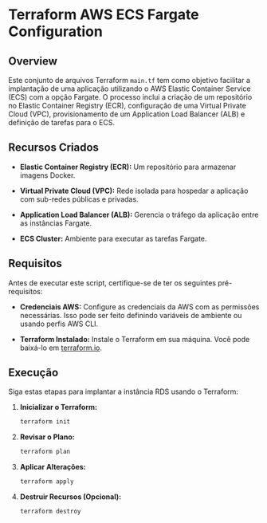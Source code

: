 # Terraform AWS ECS Fargate Configuration

## Overview

Este conjunto de arquivos Terraform `main.tf` tem como objetivo facilitar a implantação de uma aplicação utilizando o AWS Elastic Container Service (ECS) com a opção Fargate. O processo inclui a criação de um repositório no Elastic Container Registry (ECR), configuração de uma Virtual Private Cloud (VPC), provisionamento de um Application Load Balancer (ALB) e definição de tarefas para o ECS.

## Recursos Criados

- **Elastic Container Registry (ECR):** Um repositório para armazenar imagens Docker.

- **Virtual Private Cloud (VPC):** Rede isolada para hospedar a aplicação com sub-redes públicas e privadas.

- **Application Load Balancer (ALB):** Gerencia o tráfego da aplicação entre as instâncias Fargate.

- **ECS Cluster:** Ambiente para executar as tarefas Fargate.

## Requisitos

Antes de executar este script, certifique-se de ter os seguintes pré-requisitos:

- **Credenciais AWS:** Configure as credenciais da AWS com as permissões necessárias. Isso pode ser feito definindo variáveis de ambiente ou usando perfis AWS CLI.

- **Terraform Instalado:** Instale o Terraform em sua máquina. Você pode baixá-lo em [terraform.io](https://www.terraform.io/downloads.html).

## Execução

Siga estas etapas para implantar a instância RDS usando o Terraform:

1. **Inicializar o Terraform:**
    ```bash
    terraform init
    ```

2. **Revisar o Plano:**
    ```bash
    terraform plan
    ```

3. **Aplicar Alterações:**
    ```bash
    terraform apply
    ```

4. **Destruir Recursos (Opcional):**
    ```bash
    terraform destroy
    ```